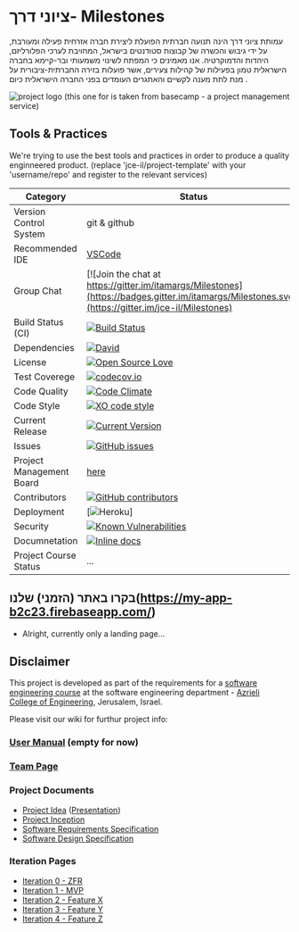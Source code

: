 # ציוני דרך- Milestones

עמותת ציוני דרך הינה תנועה חברתית הפועלת ליצירת חברה אזרחית פעילה ומעורבת, על ידי גיבוש והכשרה
של קבוצות סטודנטים בישראל, המחויבת לערכי הפלורליזם, היהדות והדמוקרטיה. אנו מאמינים כי המפתח
לשינוי משמעותי ובר-קיימא בחברה הישראלית טמון בפעילות של קהילות צעירים, אשר פועלות בזירה
החברתית-ציבורית על מנת לתת מענה לקשיים והאתגרים העומדים בפני החברה הישראלית כיום .

![project logo (this one for is taken from basecamp - a project management service)](http://static.wixstatic.com/media/60dda4_5ff0ca483b8d4fe39a47d333055501fd.png_srz_304_271_85_22_0.50_1.20_0.00_png_srz)

## Tools & Practices
We're trying to use the best tools and practices in order to produce a quality enginneered product.
(replace 'jce-il/project-template' with your 'username/repo' and register to the relevant services)

|Category|Status|
|---|---|
| Version Control System| git & github |
| Recommended IDE | [VSCode](https://code.visualstudio.com) |
| Group Chat | [![Join the chat at https://gitter.im/itamargs/Milestones](https://badges.gitter.im/itamargs/Milestones.svg)](https://gitter.im/jce-il/Milestones) |
| Build Status (CI) |  [![Build Status](https://travis-ci.org/jce-il/project-template.svg?branch=master)](https://travis-ci.org/jce-il/project-template) |
| Dependencies | [![David](https://img.shields.io/david/dev/idleberg/vscode-badges.svg?style=flat-square)](https://david-dm.org/jce-il/project-template?type=dev) |
| License | [![Open Source Love](https://badges.frapsoft.com/os/mit/mit.svg?v=102)](https://github.com/ellerbrock/open-source-badge/) |
| Test Coverege | [![codecov.io](https://codecov.io/github/jce-il/project-template/coverage.svg?branch=master)](https://codecov.io/github/jce-il/project-template?branch=master) |
| Code Quality | [![Code Climate](https://codeclimate.com/github/jce-il/project-template.svg)](https://codeclimate.com/github/jce-il/project-template) |
| Code Style | [![XO code style](https://img.shields.io/badge/code_style-XO-5ed9c7.svg)](https://github.com/jce-il/project-template) |
| Current Release | [![Current Version](https://img.shields.io/github/release/jce-il/project-template.svg?style=flat)](https://github.com/jce-il/project-template/releases) |
| Issues | [![GitHub issues](https://img.shields.io/github/issues/itamargs/Milestones.svg?style=flat)](https://github.com/itamargs/Milestones/issues) |
| Project Management Board| [here](https://github.com/jce-il/project-template/projects/1) |
| Contributors | [![GitHub contributors](https://img.shields.io/github/contributors/itamargs/Milestones.svg)](https://github.com/itamargs/Milestones/graphs/contributors)|
| Deployment | [![Heroku](http://heroku-badge.herokuapp.com/?app=my-app&style=flat&svg=1&root=index.html)] |
| Security | [![Known Vulnerabilities](https://snyk.io/test/github/jce-il/project-template/badge.svg)](https://snyk.io/test/github/jce-il/project-template) |
| Documnetation | [![Inline docs](http://inch-ci.org/github/jce-il/project-template.svg?branch=master)](http://inch-ci.org/github/jce-il/project-template) |
| Project Course Status | ... |

## בקרו באתר (הזמני) שלנו(https://my-app-b2c23.firebaseapp.com/)
- Alright, currently only a landing page...


## Disclaimer
This project is developed as part of the requirements for a [software engineering course](https://github.com/jce-il/se-class/wiki) at the software engineering department - [Azrieli College of Engineering](http://www.jce.ac.il/), Jerusalem, Israel.

Please visit our wiki for furthur project info: 

### [User Manual](../../wiki/user-manual) (empty for now)

### [Team Page](../../wiki/team)

### Project Documents
- [Project Idea](docs/idea.pdf) ([Presentation](docs/idea-slides.pdf))
- [Project Inception](../../wiki/inception)
- [Software Requirements Specification](../../wiki/srs)
- [Software Design Specification](../../wiki/sds)

### Iteration Pages
- [Iteration 0 - ZFR](../../wiki/iter0-zfr)
- [Iteration 1 - MVP]()
- [Iteration 2 - Feature X]()
- [Iteration 3 - Feature Y]()
- [Iteration 4 - Feature Z]()



